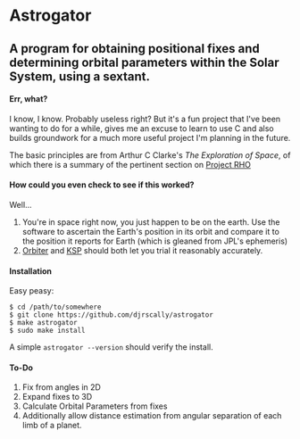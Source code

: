 # Astrogator
## A program for obtaining positional fixes and determining orbital parameters within the Solar System, using a sextant.

#### Err, what?

I know, I know. Probably useless right? But it's a fun project that I've been wanting to do for a while, gives me an excuse to learn to use C and also builds groundwork for a much more useful project I'm planning in the future.

The basic principles are from Arthur C Clarke's _The Exploration of Space_, of which there is a summary of the pertinent section on [Project RHO](http://www.projectrho.com/public_html/rocket/astrodeck.php#keepingontrack)

#### How could you even check to see if this worked?

Well...

1. You're in space right now, you just happen to be on the earth. Use the software to ascertain the Earth's position in its orbit and compare it to the position it reports for Earth (which is gleaned from JPL's ephemeris)
2. [Orbiter](http://orbit.medphys.ucl.ac.uk/download.html) and [KSP](https://www.kerbalspaceprogram.com/) should both let you trial it reasonably accurately.

#### Installation

Easy peasy:

```
$ cd /path/to/somewhere
$ git clone https://github.com/djrscally/astrogator
$ make astrogator
$ sudo make install
```

A simple `astrogator --version` should verify the install.

#### To-Do

1. Fix from angles in 2D
2. Expand fixes to 3D
3. Calculate Orbital Parameters from fixes
4. Additionally allow distance estimation from angular separation of each limb of a planet.